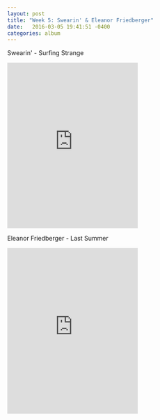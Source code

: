 ```yaml
---
layout: post
title: "Week 5: Swearin' & Eleanor Friedberger"
date:   2016-03-05 19:41:51 -0400
categories: album
---
```


Swearin' - Surfing Strange
<iframe src="https://embed.spotify.com/?uri=spotify%3Aalbum%3A2UpSdbz1x4AQqcVkEL5s7r&view=coverart" width="300" height="380" frameborder="0" allowtransparency="true"></iframe>

Eleanor Friedberger - Last Summer
<iframe src="https://embed.spotify.com/?uri=spotify%3Aalbum%3A3X2qjcNWXDWcVpF67VlhO9&view=coverart" width="300" height="380" frameborder="0" allowtransparency="true"></iframe>

